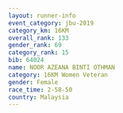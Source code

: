 ```yaml
---
layout: runner-info 
event_category: jbu-2019 
category_km: 16KM  
overall_rank: 133
gender_rank: 69
category_rank: 15
bib: 64024
name: NOOR AZEANA BINTI OTHMAN
category: 16KM Women Veteran
gender: Female
race_time: 2-58-50
country: Malaysia
---
```

